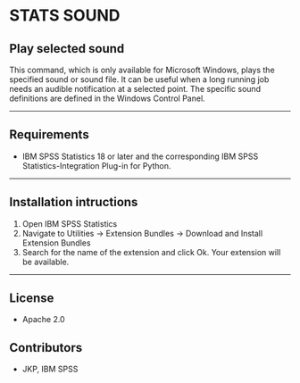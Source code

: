# STATS SOUND
## Play selected sound
 This command, which is only available for Microsoft Windows, plays the specified sound or sound file.  It can be useful when a long running job needs an audible notification at a selected point.  The specific sound definitions are defined in the Windows Control Panel.

---
Requirements
----
- IBM SPSS Statistics 18 or later and the corresponding IBM SPSS Statistics-Integration Plug-in for Python.

---
Installation intructions
----
1. Open IBM SPSS Statistics
2. Navigate to Utilities -> Extension Bundles -> Download and Install Extension Bundles
3. Search for the name of the extension and click Ok. Your extension will be available.

---
License
----

- Apache 2.0
                              
Contributors
----

  - JKP, IBM SPSS
